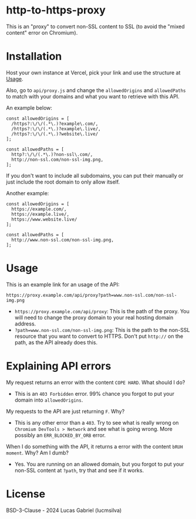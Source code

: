 # http-to-https-proxy
This is an "proxy" to convert non-SSL content to SSL (to avoid the "mixed content" error on Chromium).

# Installation
Host your own instance at Vercel, pick your link and use the structure at [Usage](#usage).

Also, go to `api/proxy.js` and change the `allowedOrigins` and `allowedPaths` to match with your domains and what you want to retrieve with this API.

An example below:
```
const allowedOrigins = [
  /https?:\/\/(.*\.)?example\.com/,
  /https?:\/\/(.*\.)?example\.live/,
  /https?:\/\/(.*\.)?website\.live/
];

const allowedPaths = [
  http?:\/\/(.*\.)?non-ssl\.com/,
  http://non-ssl.com/non-ssl-img.png,
];
```

If you don't want to include all subdomains, you can put their manually or just include the root domain to only allow itself.

Another example:
```
const allowedOrigins = [
  https://example.com/,
  https://example.live/,
  https://www.website.live/
];

const allowedPaths = [
  http://www.non-ssl.com/non-ssl-img.png,
];
```

# Usage
This is an example link for an usage of the API:
```
https://proxy.example.com/api/proxy?path=www.non-ssl.com/non-ssl-img.png
```

- `https://proxy.example.com/api/proxy`: This is the path of the proxy. You will need to change the proxy domain to your real hosting domain address.
- `?path=www.non-ssl.com/non-ssl-img.png`: This is the path to the non-SSL resource that you want to convert to HTTPS. Don't put `http://` on the path, as the API already does this.

# Explaining API errors
My request returns an error with the content `COPE HARD`. What should I do?
- This is an `403 Forbidden` error. 99% chance you forgot to put your domain into `allowedOrigins`.

My requests to the API are just returning `F`. Why?
- This is any other error than a `403`. Try to see what is really wrong on `Chromium DevTools > Network` and see what is going wrong. More possibly an `ERR_BLOCKED_BY_ORB` error.

When I do something with the API, it returns a error with the content `bRUH moment`. Why? Am I dumb?
- Yes. You are running on an allowed domain, but you forgot to put your non-SSL content at `?path`, try that and see if it works.

# License 
BSD-3-Clause - 2024 Lucas Gabriel (lucmsilva)
